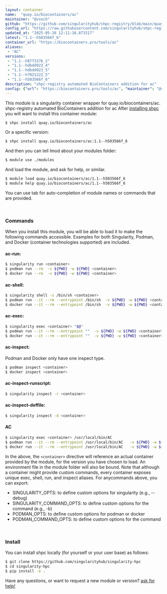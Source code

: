 ```yaml
---
layout: container
name:  "quay.io/biocontainers/ac"
maintainer: "@vsoch"
github: "https://github.com/singularityhub/shpc-registry/blob/main/quay.io/biocontainers/ac/container.yaml"
config_url: "https://raw.githubusercontent.com/singularityhub/shpc-registry/main/quay.io/biocontainers/ac/container.yaml"
updated_at: "2025-05-26 12:11:16.871517"
latest: "1.1--h503566f_6"
container_url: "https://biocontainers.pro/tools/ac"
aliases:
 - "AC"
versions:
 - "1.1--h87f3376_2"
 - "1.1--hdbdd923_4"
 - "1.1--hdbdd923_5"
 - "1.1--h7021222_5"
 - "1.1--h503566f_6"
description: "shpc-registry automated BioContainers addition for ac"
config: {"url": "https://biocontainers.pro/tools/ac", "maintainer": "@vsoch", "description": "shpc-registry automated BioContainers addition for ac", "latest": {"1.1--h503566f_6": "sha256:0c3f01863233434bf5821e1b49869be68de925b28a947da27ab9173906bb0d67"}, "tags": {"1.1--h87f3376_2": "sha256:c38f2916e02283c67ad86f8a0083d77da97447272877191f09dced17f5159bc9", "1.1--hdbdd923_4": "sha256:d7934ca00653cdb016aa09c4d10212f6b2d04645f089f333640bc9e4811b696e", "1.1--hdbdd923_5": "sha256:f78773a249fd7221f3fb7b0866b14d34c722ffbd308c6273e24b0537213ea86f", "1.1--h7021222_5": "sha256:74629b4fe7c121f3a220f1e0933bf96e354c99e63bf1c98e0d8e4e56d64c9ef2", "1.1--h503566f_6": "sha256:0c3f01863233434bf5821e1b49869be68de925b28a947da27ab9173906bb0d67"}, "docker": "quay.io/biocontainers/ac", "aliases": {"AC": "/usr/local/bin/AC"}}
---
```


This module is a singularity container wrapper for quay.io/biocontainers/ac.
shpc-registry automated BioContainers addition for ac
After [installing shpc](#install) you will want to install this container module:


```bash
$ shpc install quay.io/biocontainers/ac
```

Or a specific version:

```bash
$ shpc install quay.io/biocontainers/ac:1.1--h503566f_6
```

And then you can tell lmod about your modules folder:

```bash
$ module use ./modules
```

And load the module, and ask for help, or similar.

```bash
$ module load quay.io/biocontainers/ac/1.1--h503566f_6
$ module help quay.io/biocontainers/ac/1.1--h503566f_6
```

You can use tab for auto-completion of module names or commands that are provided.

<br>

### Commands

When you install this module, you will be able to load it to make the following commands accessible.
Examples for both Singularity, Podman, and Docker (container technologies supported) are included.

#### ac-run:

```bash
$ singularity run <container>
$ podman run --rm  -v ${PWD} -w ${PWD} <container>
$ docker run --rm  -v ${PWD} -w ${PWD} <container>
```

#### ac-shell:

```bash
$ singularity shell -s /bin/sh <container>
$ podman run --it --rm --entrypoint /bin/sh  -v ${PWD} -w ${PWD} <container>
$ docker run --it --rm --entrypoint /bin/sh  -v ${PWD} -w ${PWD} <container>
```

#### ac-exec:

```bash
$ singularity exec <container> "$@"
$ podman run --it --rm --entrypoint ""  -v ${PWD} -w ${PWD} <container> "$@"
$ docker run --it --rm --entrypoint ""  -v ${PWD} -w ${PWD} <container> "$@"
```

#### ac-inspect:

Podman and Docker only have one inspect type.

```bash
$ podman inspect <container>
$ docker inspect <container>
```

#### ac-inspect-runscript:

```bash
$ singularity inspect -r <container>
```

#### ac-inspect-deffile:

```bash
$ singularity inspect -d <container>
```


#### AC

```bash
$ singularity exec <container> /usr/local/bin/AC
$ podman run --it --rm --entrypoint /usr/local/bin/AC   -v ${PWD} -w ${PWD} <container> -c " $@"
$ docker run --it --rm --entrypoint /usr/local/bin/AC   -v ${PWD} -w ${PWD} <container> -c " $@"
```



In the above, the `<container>` directive will reference an actual container provided
by the module, for the version you have chosen to load. An environment file in the
module folder will also be bound. Note that although a container
might provide custom commands, every container exposes unique exec, shell, run, and
inspect aliases. For anycommands above, you can export:

 - SINGULARITY_OPTS: to define custom options for singularity (e.g., --debug)
 - SINGULARITY_COMMAND_OPTS: to define custom options for the command (e.g., -b)
 - PODMAN_OPTS: to define custom options for podman or docker
 - PODMAN_COMMAND_OPTS: to define custom options for the command

<br>

### Install

You can install shpc locally (for yourself or your user base) as follows:

```bash
$ git clone https://github.com/singularityhub/singularity-hpc
$ cd singularity-hpc
$ pip install -e .
```

Have any questions, or want to request a new module or version? [ask for help!](https://github.com/singularityhub/singularity-hpc/issues)